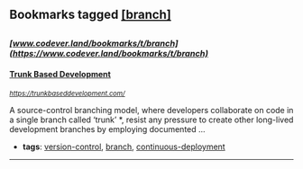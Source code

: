 ## Bookmarks tagged [[branch]](https://www.codever.land/search?q=[branch])

_<sup><sup>[www.codever.land/bookmarks/t/branch](https://www.codever.land/bookmarks/t/branch)</sup></sup>_
---
#### [Trunk Based Development](https://trunkbaseddevelopment.com/)
_<sup>https://trunkbaseddevelopment.com/</sup>_

A source-control branching model, where developers collaborate on code in a single branch called ‘trunk’ *, resist any pressure to create other long-lived development branches by employing documented ...
* **tags**: [version-control](../tagged/version-control.md), [branch](../tagged/branch.md), [continuous-deployment](../tagged/continuous-deployment.md)
---
